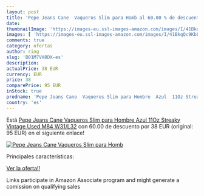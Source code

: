 ```yaml
---
layout: post
title: 'Pepe Jeans Cane  Vaqueros Slim para Homb al 60.00 % de descuento'
date: 
thumbnailImage: 'https://images-eu.ssl-images-amazon.com/images/I/41BkqQc9KbL._SL200_.jpg'
images: [ 'https://images-eu.ssl-images-amazon.com/images/I/41BkqQc9KbL._SL200_.jpg' ]
comments: true
category: ofertas
author: ring
slug: 'B01M7VH8DX-es'
description:
actualPrice: 38 EUR
currency: EUR
price: 38
comparePrice: 95 EUR
inStock: true
prodname: 'Pepe Jeans Cane  Vaqueros Slim para Hombre  Azul  11Oz Streaky Vintage Used M84   W31/L32'
country: 'es'
---
```


Está [Pepe Jeans Cane  Vaqueros Slim para Hombre  Azul  11Oz Streaky Vintage Used M84   W31/L32](https://www.amazon.es/dp/B01M7VH8DX/?tag=tolees-21) con 60.00 de descuento por 38 EUR (original: 95 EUR) en el siguiente enlace!

[![Pepe Jeans Cane  Vaqueros Slim para Homb](https://images-eu.ssl-images-amazon.com/images/I/41BkqQc9KbL._SL200_.jpg)](https://www.amazon.es/dp/B01M7VH8DX/?tag=tolees-21)

Principales características:


[Ver la oferta!!](https://www.amazon.es/dp/B01M7VH8DX/?tag=tolees-21)

Links participate in Amazon Associate program and might generate a comission on qualifying sales


